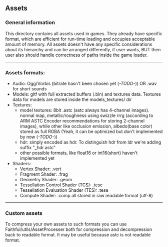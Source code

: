 ## Assets
### General information
This directory contains all assets used in games. They already have specific
format, which are efficient for run-time loading and occupies acceptable
amount of memory. All assets doesn't have any specific considerations about
its hierarchy and can be arranged differently, if user wants, BUT then user
also should handle correctness of paths inside the game loader.
___
### Assets formats:
- Audio: Ogg/Vorbis (bitrate hasn't been chosen yet (*-TODO-*))
            OR .wav for short sounds
- Models: gltf with full extracted buffers (.bin) and textures data.
            Textures data for models are stored inside the models_textures/ dir
- Textures:
  * model textures: 8bit .astc (astc always has 4-channel images).
    normal map, metallic/roughness using swizzle rrrg (according to ARM ASTC Encoder
    recommendations for storing 2-channel images), while other like occlusion
    emission, albedo(base color) stored as full RGBA (Yeah, it can be optimized
    but don't implemented by now (*-TODO-*))
  * hdr: simply encoded as hdr. To distinguish hdr from ldr we're adding suffix
    "_hdr.astc"
  * other possible formats, like float16 or int16(short) haven't implemented yet
- Shaders:
    * Vertex Shader: .vert
    * Fragment Shader: .frag
    * Geometry Shader: .geom
    * Tessellation Control Shader (TCS): .tesc
    * Tessellation Evaluation Shader (TES): .tese
    * Compute Shader: .comp
  all stored in raw readable format (utf-8)
___
### Custom assets
To compress your own assets to such formats you can use Faithful/utils/AssetProcesser
both for compression and decompression back to readable format. It may be useful
because astc is not readable format.